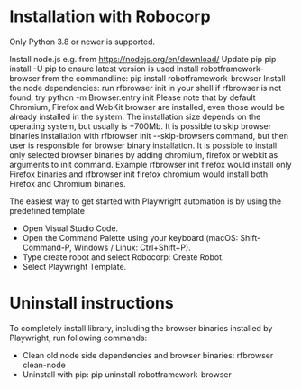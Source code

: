 # Installation with Robocorp
Only Python 3.8 or newer is supported.

Install node.js e.g. from https://nodejs.org/en/download/
Update pip pip install -U pip to ensure latest version is used
Install robotframework-browser from the commandline: pip install robotframework-browser
Install the node dependencies: run rfbrowser init in your shell
if rfbrowser is not found, try python -m Browser.entry init
Please note that by default Chromium, Firefox and WebKit browser are installed, even those would be already installed in the system. The installation size depends on the operating system, but usually is +700Mb. It is possible to skip browser binaries installation with rfbrowser init --skip-browsers command, but then user is responsible for browser binary installation. It is possible to install only selected browser binaries by adding chromium, firefox or webkit as arguments to init command. Example rfbrowser init firefox would install only Firefox binaries and rfbrowser init firefox chromium would install both Firefox and Chromium binaries.


The easiest way to get started with Playwright automation is by using the predefined template

- Open Visual Studio Code.
- Open the Command Palette using your keyboard (macOS: Shift-Command-P, Windows / Linux: Ctrl+Shift+P).
- Type create robot and select Robocorp: Create Robot.
- Select Playwright Template.



# Uninstall instructions
To completely install library, including the browser binaries installed by Playwright, run following commands:

- Clean old node side dependencies and browser binaries: rfbrowser clean-node
- Uninstall with pip: pip uninstall robotframework-browser
